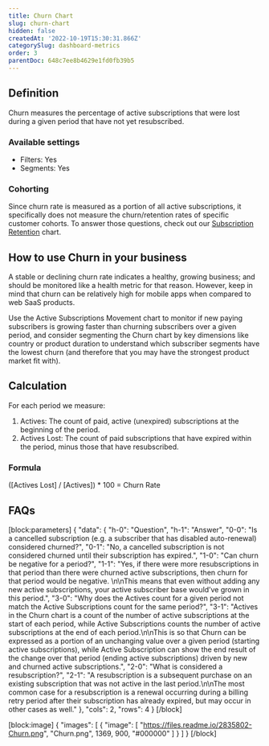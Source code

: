 ```yaml
---
title: Churn Chart
slug: churn-chart
hidden: false
createdAt: '2022-10-19T15:30:31.866Z'
categorySlug: dashboard-metrics
order: 3
parentDoc: 648c7ee8b4629e1fd0fb39b5
---
```

## Definition
Churn measures the percentage of active subscriptions that were lost during a given period that have not yet resubscribed.

### Available settings

* Filters: Yes
* Segments: Yes

### Cohorting
Since churn rate is measured as a portion of all active subscriptions, it specifically does not measure the churn/retention rates of specific customer cohorts. To answer those questions, check out our [Subscription Retention](doc:subscription-retention-chart) chart.

## How to use Churn in your business
A stable or declining churn rate indicates a healthy, growing business; and should be monitored like a health metric for that reason. However, keep in mind that churn can be relatively high for mobile apps when compared to web SaaS products.

Use the Active Subscriptions Movement chart to monitor if new paying subscribers is growing faster than churning subscribers over a given period, and consider segmenting the Churn chart by key dimensions like country or product duration to understand which subscriber segments have the lowest churn (and therefore that you may have the strongest product market fit with).

## Calculation
For each period we measure:

1. Actives: The count of paid, active (unexpired) subscriptions at the beginning of the period.
2. Actives Lost: The count of paid subscriptions that have expired within the period, minus those that have resubscribed.

### Formula
([Actives Lost] / [Actives]) * 100 = Churn Rate

## FAQs
[block:parameters]
{
  "data": {
    "h-0": "Question",
    "h-1": "Answer",
    "0-0": "Is a cancelled subscription (e.g. a subscriber that has disabled auto-renewal) considered churned?",
    "0-1": "No, a cancelled subscription is not considered churned until their subscription has expired.",
    "1-0": "Can churn be negative for a period?",
    "1-1": "Yes, if there were more resubscriptions in that period than there were churned active subscriptions, then churn for that period would be negative. \n\nThis means that even without adding any new active subscriptions, your active subscriber base would’ve grown in this period.",
    "3-0": "Why does the Actives count for a given period not match the Active Subscriptions count for the same period?",
    "3-1": "Actives in the Churn chart is a count of the number of active subscriptions at the start of each period, while Active Subscriptions counts the number of active subscriptions at the end of each period.\n\nThis is so that Churn can be expressed as a portion of an unchanging value over a given period (starting active subscriptions), while Active Subscription can show the end result of the change over that period (ending active subscriptions) driven by new and churned active subscriptions.",
    "2-0": "What is considered a resubscription?",
    "2-1": "A resubscription is a subsequent purchase on an existing subscription that was not active in the last period.\n\nThe most common case for a resubscription is a renewal occurring during a billing retry period after their subscription has already expired, but may occur in other cases as well."
  },
  "cols": 2,
  "rows": 4
}
[/block]

[block:image]
{
  "images": [
    {
      "image": [
        "https://files.readme.io/2835802-Churn.png",
        "Churn.png",
        1369,
        900,
        "#000000"
      ]
    }
  ]
}
[/block]